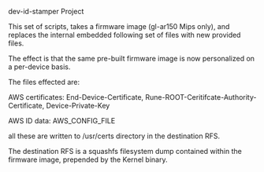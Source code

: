 
dev-id-stamper  Project

This set of scripts, takes a firmware image (gl-ar150 Mips only),  and replaces the internal embedded following set of files with new provided files.

The effect is that the same pre-built firmware image is now personalized on a per-device basis.

The files effected are:

AWS certificates:
End-Device-Certificate, Rune-ROOT-Ceritifcate-Authority-Certificate, Device-Private-Key

AWS ID data:
AWS_CONFIG_FILE

all these are written to /usr/certs directory in the destination RFS.

The destination RFS is a squashfs filesystem dump contained within the firmware image, prepended by the Kernel binary.

